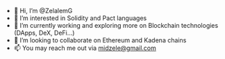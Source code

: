 - 👋 Hi, I’m @ZelalemG
- 👀 I’m interested in Solidity and Pact languages
- 🌱 I’m currently working and exploring more on Blockchain technologies (DApps, DeX, DeFi...)
- 💞️ I’m looking to collaborate on Ethereum and Kadena chains
- 📫 You may reach me out via midzele@gmail.com 

<!---
ZelalemG/ZelalemG is a ✨ special ✨ repository because its `README.md` (this file) appears on your GitHub profile.
You can click the Preview link to take a look at your changes.
--->
